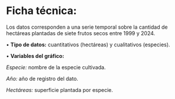 # Ficha técnica:
Los datos corresponden a una serie temporal sobre la cantidad de hectáreas plantadas de siete frutos secos entre 1999 y 2024.

•	**Tipo de datos:** cuantitativos (hectáreas) y cualitativos (especies).

•	**Variables del gráfico:**

*Especie:* nombre de la especie cultivada.

*Año:* año de registro del dato.

*Hectáreas:* superficie plantada por especie.
